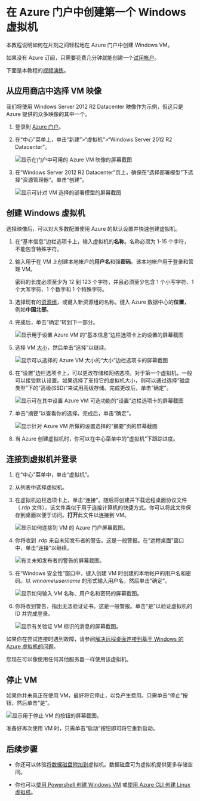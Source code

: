 <!-- Ibiza portal: tested -->

<properties
	pageTitle="创建第一个 Windows VM | Azure"
	description="了解如何使用 Azure 门户创建第一个 Windows 虚拟机。"
	keywords="Windows 虚拟机,创建虚拟机,虚拟计算机,设置虚拟机"
	services="virtual-machines-windows"
	documentationCenter=""
	authors="cynthn"
	manager="timlt"
	editor=""
	tags="azure-resource-manager"/>
<tags 
	ms.service="virtual-machines-windows"
	ms.date="05/05/2016"
	wacn.date="06/20/2016"/>

# 在 Azure 门户中创建第一个 Windows 虚拟机

本教程说明如何在片刻之间轻松地在 Azure 门户中创建 Windows VM。

如果没有 Azure 订阅，只需要花费几分钟就能创建一个[试用帐户](/pricing/1rmb-trial/)。

下面是本教程的[视频演练](https://channel9.msdn.com/Blogs/Azure-Documentation-Shorts/Create-A-Virtual-Machine-Running-Windows-In-The-Azure-Preview-Portal)。


## 从应用商店中选择 VM 映像

我们将使用 Windows Server 2012 R2 Datacenter 映像作为示例，但这只是 Azure 提供的众多映像的其中一个。

1. 登录到 [Azure 门户](https://portal.azure.cn)。

2. 在“中心”菜单上，单击“新建”>“虚拟机”>“Windows Server 2012 R2 Datacenter”。

	![显示在门户中可用的 Azure VM 映像的屏幕截图](./media/virtual-machines-windows-hero-tutorial/marketplace-new.png)


3. 在“Windows Server 2012 R2 Datacenter”页上，确保在“选择部署模型”下选择“资源管理器”。单击“创建”。

	![显示可针对 VM 选择的部署模型的屏幕截图](./media/virtual-machines-windows-hero-tutorial/deployment-model.png)

## 创建 Windows 虚拟机

选择映像后，可以对大多数配置使用 Azure 的默认设置并快速创建虚拟机。

1. 在“基本信息”边栏选项卡上，输入虚拟机的**名称**。名称必须为 1-15 个字符，不能包含特殊字符。

2. 输入用于在 VM 上创建本地帐户的**用户名**和强**密码**。该本地帐户用于登录和管理 VM。

	密码的长度必须至少为 12 到 123 个字符，并且必须至少包含 1 个小写字符、1 个大写字符、1 个数字和 1 个特殊字符。


3. 选择现有的[资源组](/documentation/articles/resource-group-overview#resource-groups)，或键入新资源组的名称。键入 Azure 数据中心的**位置**，例如**中国北部**。

4. 完成后，单击“确定”转到下一部分。

	![显示用于设置 Azure VM 的“基本信息”边栏选项卡上的设置的屏幕截图](./media/virtual-machines-windows-hero-tutorial/basics-blade.png)

	
5. 选择 VM [大小](/documentation/articles/virtual-machines-windows-sizes)，然后单击“选择”以继续。

	![显示可以选择的 Azure VM 大小的“大小”边栏选项卡的屏幕截图](./media/virtual-machines-windows-hero-tutorial/size-blade.png)

6. 在“设置”边栏选项卡上，可以更改存储和网络选项。对于第一个虚拟机，一般可以接受默认设置。如果选择了支持它的虚拟机大小，则可以通过选择“磁盘类型”下的“高级(SSD)”来试用高级存储。完成更改后，单击“确定”。

	![显示可在其中设置 Azure VM 可选功能的“设置”边栏选项卡的屏幕截图](./media/virtual-machines-windows-hero-tutorial/settings-blade.png)

7. 单击“摘要”以查看你的选择。完成后，单击“确定”。

	![显示针对 Azure VM 所做的设置选择的“摘要”页的屏幕截图](./media/virtual-machines-windows-hero-tutorial/summary-blade.png)

8. 当 Azure 创建虚拟机时，你可以在中心菜单中的“虚拟机”下跟踪进度。


## 连接到虚拟机并登录

1.	在“中心”菜单中，单击“虚拟机”。

2.	从列表中选择虚拟机。

3. 在虚拟机边栏选项卡上，单击“连接”。随后将创建并下载远程桌面协议文件（.rdp 文件），该文件类似于用于连接计算机的快捷方式。你可以将此文件保存到桌面以便于访问。**打开**此文件以连接到 VM。

	![显示如何连接到 VM 的 Azure 门户屏幕截图。](./media/virtual-machines-windows-hero-tutorial/connect.png)

4. 你将收到 .rdp 来自未知发布者的警告。这是一般警报。在“远程桌面”窗口中，单击“连接”以继续。

	![有关未知发布者的警告的屏幕截图。](./media/virtual-machines-windows-hero-tutorial/rdp-warn.png)

5. 在“Windows 安全性”窗口中，键入创建 VM 时创建的本地帐户的用户名和密码。以 *vmname*&#92;*username* 的形式输入用户名，然后单击“确定”。

	![显示如何输入 VM 名称、用户名和密码的屏幕截图。](./media/virtual-machines-windows-hero-tutorial/credentials.png)
 	
6.	你将收到警告，指出无法验证证书。这是一般警报。单击“是”以验证虚拟机的 ID 并完成登录。

	![显示有关验证 VM 标识的消息的屏幕截图。](./media/virtual-machines-windows-hero-tutorial/cert-warning.png)


如果你在尝试连接时遇到故障，请参阅[解决远程桌面连接到基于 Windows 的 Azure 虚拟机的问题](/documentation/articles/virtual-machines-windows-troubleshoot-rdp-connection)。

您现在可以像使用任何其他服务器一样使用该虚拟机。

## 停止 VM

如果你并未真正在使用 VM，最好将它停止，以免产生费用。只需单击“停止”按钮，然后单击“是”。

![显示用于停止 VM 的按钮的屏幕截图。](./media/virtual-machines-windows-hero-tutorial/stop-vm.png)
	
准备好再次使用 VM 时，只需单击“启动”按钮即可将它重新启动。


## 后续步骤

* 你还可以体验[将数据磁盘附加到](/documentation/articles/virtual-machines-windows-attach-disk-portal)虚拟机。数据磁盘可为虚拟机提供更多存储空间。

* 你也可以[使用 Powershell 创建 Windows VM](/documentation/articles/virtual-machines-windows-ps-create) 或[使用 Azure CLI 创建 Linux 虚拟机](/documentation/articles/virtual-machines-linux-quick-create-cli)。

<!---HONumber=Mooncake_0613_2016-->